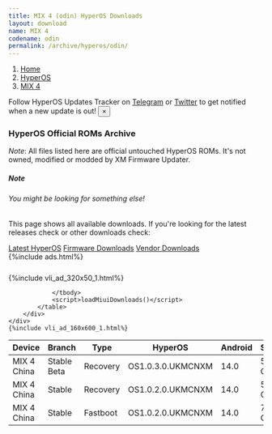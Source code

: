 ```yaml
---
title: MIX 4 (odin) HyperOS Downloads
layout: download
name: MIX 4
codename: odin
permalink: /archive/hyperos/odin/
---
```

<nav aria-label="breadcrumb">
    <ol class="breadcrumb">
        <li class="breadcrumb-item"><a href="/">Home</a></li>
        <li class="breadcrumb-item"><a href="/hyperos/">HyperOS</a></li>
        <li class="breadcrumb-item active" aria-current="page"><a href="/hyperos/odin/">MIX 4</a></li>
    </ol>
</nav>
<div class="alert alert-primary alert-dismissible fade show" role="alert">
    Follow HyperOS Updates Tracker on <a href="https://t.me/MIUIUpdatesTracker" class="alert-link">Telegram</a>
     or <a href="https://twitter.com/MiFwUpdater" class="alert-link">Twitter</a> to get notified when a new update is out!
    <button type="button" class="close" data-dismiss="alert" aria-label="Close">
        <span aria-hidden="true">&times;</span>
    </button>
</div>

### HyperOS Official ROMs Archive
*Note*: All files listed here are official untouched HyperOS ROMs. It's not owned, modified or modded by XM Firmware Updater.
<div class="card">
  <div class="card-body">
    <h5 class="card-title">Note</h5>
    <h6 class="card-subtitle mb-2 text-muted">You might be looking for something else!</h6>
    <p class="card-text">This page shows all available downloads.
     If you're looking for the latest releases check or other downloads check:</p>
    <a href="/hyperos/odin/" class="card-link">Latest HyperOS</a>
    <a href="/firmware/odin/" class="card-link">Firmware Downloads</a>
    <a href="/vendor/odin/" class="card-link">Vendor Downloads</a>
  </div>
</div>
{%include ads.html%}
<div class="row justify-content-center">
    <div class="col-10">
        <div class="table-responsive-md" style="margin-top: 25px;">
            {%include vli_ad_320x50_1.html%}
            <table id="miui" class="display dt-responsive nowrap compact table table-striped table-hover table-sm">
                <thead class="thead-dark">
                    <tr>
                        <th data-ref="device">Device</th>
                        <th data-ref="branch">Branch</th>
                        <th data-ref="type">Type</th>
                        <th data-ref="miui">HyperOS</th>
                        <th data-ref="android">Android</th>
                        <th data-ref="size">Size</th>
                        <th data-ref="size">Date</th>
                        <th data-ref="link">Link</th>
                    </tr>
                </thead>
                <tbody>
                <tr><td>MIX 4 China</td><td>Stable Beta</td><td>Recovery</td><td>OS1.0.3.0.UKMCNXM</td><td>14.0</td><td>5.9 GB</td><td>2024-06-20</td><td><a href="/hyperos/odin/stable beta/OS1.0.3.0.UKMCNXM/">Download</a></td></tr>
<tr><td>MIX 4 China</td><td>Stable</td><td>Recovery</td><td>OS1.0.2.0.UKMCNXM</td><td>14.0</td><td>5.8 GB</td><td>2024-04-29</td><td><a href="/hyperos/odin/stable/OS1.0.2.0.UKMCNXM/">Download</a></td></tr>
<tr><td>MIX 4 China</td><td>Stable</td><td>Fastboot</td><td>OS1.0.2.0.UKMCNXM</td><td>14.0</td><td>7.1 GB</td><td>2024-04-25</td><td><a href="/hyperos/odin/stable/OS1.0.2.0.UKMCNXM/">Download</a></td></tr>

                </tbody>
                <script>loadMiuiDownloads()</script>
            </table>
        </div>
    </div>
    {%include vli_ad_160x600_1.html%}
</div>
